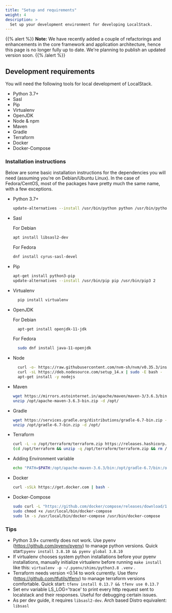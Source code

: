 ```yaml
---
title: "Setup and requirements"
weight: 4
description: >
  Set up your development environment for developing LocalStack.
---
```


{{% alert %}}
**Note:** We have recently added a couple of refactorings and enhancements in the core framework and application architecture, hence this page is no longer fully up to date. We're planning to publish an updated version soon.
{{% /alert %}}

## Development requirements

You will need the following tools for local development of LocalStack.

* Python 3.7+
* Sasl
* Pip
* Virtualenv
* OpenJDK
* Node & npm
* Maven
* Gradle
* Terraform
* Docker
* Docker-Compose


### Installation instructions

Below are some basic installation instructions for the dependencies you will need (assuming you're on Debian/Ubuntu Linux). In the case of Fedora/CentOS, most of the packages have pretty much the same name, with a few exceptions.

* Python 3.7+
  ```bash
  update-alternatives --install /usr/bin/python python /usr/bin/python3.8 2
  ```
* Sasl
 
  For Debian 
  ```bash
  apt install libsasl2-dev
  ```
  For Fedora
  ```bash
  dnf install cyrus-sasl-devel
  ```
 
* Pip
  ```bash
  apt-get install python3-pip
  update-alternatives --install /usr/bin/pip pip /usr/bin/pip3 2
  ```
* Virtualenv
  ```bash
    pip install virtualenv
  ```
  
* OpenJDK

  For Debian
  ```bash
    apt-get install openjdk-11-jdk
  ```
  For Fedora
  ```bash
    sudo dnf install java-11-openjdk
  ```

* Node
  ```bash
    curl -o- https://raw.githubusercontent.com/nvm-sh/nvm/v0.35.3/install.sh | bash
    curl -sL https://deb.nodesource.com/setup_14.x | sudo -E bash -
    apt-get install -y nodejs
  ```
* Maven
  ```bash
  wget https://mirrors.estointernet.in/apache/maven/maven-3/3.6.3/binaries/apache-maven-3.6.3-bin.zip -O /opt/apache-maven-3.6.3-bin.zip
  unzip /opt/apache-maven-3.6.3-bin.zip -d /opt/
  ```
* Gradle
  ```bash
  wget https://services.gradle.org/distributions/gradle-6.7-bin.zip -O /opt/gradle-6.7-bin.zip
  unzip /opt/gradle-6.7-bin.zip -d /opt/
  ```
* Terraform
  ```bash
  curl -L -o /opt/terraform/terraform.zip https://releases.hashicorp.com/terraform/0.13.4/terraform_0.13.4_linux_amd64.zip
  (cd /opt/terraform && unzip -q /opt/terraform/terraform.zip && rm /opt/terraform/terraform.zip)
  ```
* Adding Environment variable
  ```bash
  echo "PATH=$PATH:/opt/apache-maven-3.6.3/bin:/opt/gradle-6.7/bin:/opt/terraform" >> ~/.bashrc && source ~/.bashrc
  ```
* Docker
  ```bash
  curl -sSLk https://get.docker.com | bash -
  ```
* Docker-Compose
  ```bash
  sudo curl -L "https://github.com/docker/compose/releases/download/1.27.4/docker-compose-$(uname -s)-$(uname -m)" -o /usr/local/bin/docker-compose
  sudo chmod +x /usr/local/bin/docker-compose
  sudo ln -s /usr/local/bin/docker-compose /usr/bin/docker-compose
  ```

### Tips


* Python 3.9+ currently does not work. Use pyenv (<https://github.com/pyenv/pyenv>) to manage python versions. Quick start:`pyenv install 3.8.10 && pyenv global 3.8.10`
* If virtualenv chooses system python installations before your pyenv installations, manually initialize virtualenv before running `make install` like this: `virtualenv -p ~/.pyenv/shims/python3.8 .venv` .
* Terraform needs version <0.14 to work currently. Use tfenv (<https://github.com/tfutils/tfenv>) to manage terraform versions comfortable. Quick start: `tfenv install 0.13.7 && tfenv use 0.13.7`
* Set env variable LS_LOG='trace' to print every http request sent to localstack and their responses. Useful for debugging certain issues.
* As per dev guide, it requires `libsasl2-dev`. Arch based Distro equivalent: `libsasl`
